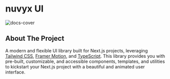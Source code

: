 # nuvyx UI 

![docs-cover](https://github.com/user-attachments/assets/7044980a-79ac-46dd-b2d0-218e26f21fee)

## About The Project
A modern and flexible UI library built for Next.js projects, leveraging [Tailwind CSS](https://tailwindcss.com/), [Framer Motion](https://www.framer.com/motion/), and [TypeScript](https://www.typescriptlang.org/). This library provides you with pre-built, customizable, and accessible components, templates, and utilities to kickstart your Next.js project with a beautiful and animated user interface.

